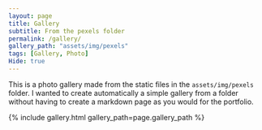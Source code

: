 ```yaml
---
layout: page
title: Gallery
subtitle: From the pexels folder
permalink: /gallery/
gallery_path: "assets/img/pexels"
tags: [Gallery, Photo]
Hide: true
---
```


This is a photo gallery made from the static files in the `assets/img/pexels` folder. 
I wanted to create automatically a simple gallery from a folder without having to create a markdown page as you would for the portfolio.


{% include gallery.html gallery_path=page.gallery_path %}